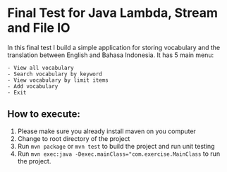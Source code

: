 # Final Test for Java Lambda, Stream and File IO

In this final test I build a simple application for storing vocabulary and the translation between English and Bahasa Indonesia. It has 5 main menu:

```
- View all vocabulary
- Search vocabulary by keyword
- View vocabulary by limit items
- Add vocabulary
- Exit
```

## How to execute:

1. Please make sure you already install maven on you computer
2. Change to root directory of the project
3. Run `mvn package` or `mvn test` to build the project and run unit testing
4. Run `mvn exec:java -Dexec.mainClass="com.exercise.MainClass` to run the project.